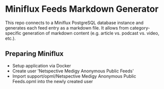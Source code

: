 # Miniflux Feeds Markdown Generator

This repo connects to a Miniflux PostgreSQL database instance and generates
each feed entry as a markdown file. It allows from category-specific
generation of markdown content (e.g. article vs. podcast vs. video, etc.).

## Preparing Miniflux

- Setup application via Docker
- Create user 'Netspective Medigy Anonymous Public Feeds'
- Import support/opml/Netspective Medigy Anonymous Public Feeds.opml into the newly created user
